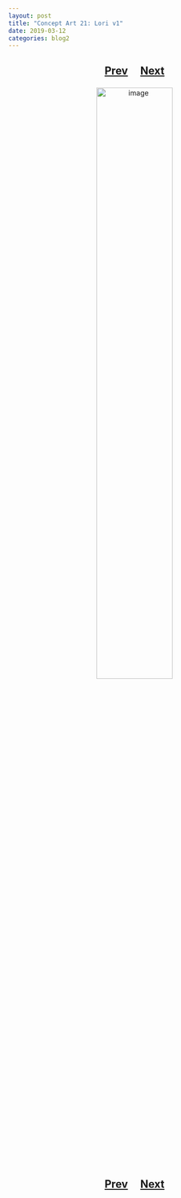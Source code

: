 ```yaml
---
layout: post
title: "Concept Art 21: Lori v1"
date: 2019-03-12
categories: blog2
---
```


<h2>
  <p style="text-align:center;">
    <a href="/wingsofthechorus/archive/2019/03/11/conceptart20">Prev</a>
    &nbsp;&nbsp;&nbsp;
    <a href="/wingsofthechorus/archive/2019/03/12/conceptart22">Next</a>
  </p>
</h2>

<p style="text-align:center;">
  <img src="/wingsofthechorus/images/conceptart/ca21.png" width="55%" alt="image"/>
</p>

<h2>
  <p style="text-align:center;">
    <a href="/wingsofthechorus/archive/2019/03/11/conceptart20">Prev</a>
    &nbsp;&nbsp;&nbsp;
    <a href="/wingsofthechorus/archive/2019/03/12/conceptart22">Next</a>
  </p>
</h2>
